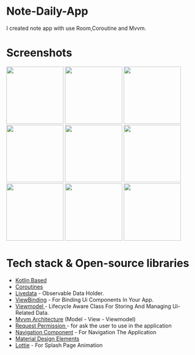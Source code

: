 # Note-Daily-App
I created note app with use Room,Coroutine and Mvvm.

# Screenshots
<img src="https://user-images.githubusercontent.com/5485410/177006381-8bbc011d-75e1-44e6-ac58-97d8b07cd16d.jpg" width="150" />   <img src="https://user-images.githubusercontent.com/5485410/177006684-68c50552-e41d-4963-b362-db9cb1905b02.jpg" width="150" />   <img src="https://user-images.githubusercontent.com/5485410/177006788-7827461f-15d5-46ce-9bc9-fa900838ec45.jpg" width="150" />   <img src="https://user-images.githubusercontent.com/5485410/177006879-16f138d0-c8e3-403e-b77c-fd1326361999.jpg" width="150" />   <img src="https://user-images.githubusercontent.com/5485410/177006917-d4688e2e-5571-4876-be9b-7d69822784f1.jpg" width="150" />   <img src="https://user-images.githubusercontent.com/5485410/177007056-e2ce33aa-9f4b-459d-afd0-65d4722b5456.jpg" width="150" />   <img src="https://user-images.githubusercontent.com/5485410/177007065-e4d36b71-e36c-45f6-9166-19336d8bbbb0.jpg" width="150" />   <img src="https://user-images.githubusercontent.com/5485410/177007068-d51683b7-328a-4d14-a8e4-7338d6580fd1.jpg" width="150" />   <img src="https://user-images.githubusercontent.com/5485410/177007182-768cb6be-67ba-4fd4-91fd-683bc200477b.jpg" width="150" />

  


# Tech stack & Open-source libraries
- [Kotlin Based](https://kotlinlang.org/docs/home.html "Kotlin Based")
- [Coroutines](https://developer.android.com/kotlin/coroutines?gclid=EAIaIQobChMIs8Pf7YTa-AIVD1KRCh1zVgQDEAAYASAAEgIvW_D_BwE&gclsrc=aw.ds "Coroutines")
- [Livedata](https://developer.android.com/topic/libraries/architecture/livedata "Livedata") - Observable Data Holder.
- [ViewBinding](https://developer.android.com/topic/libraries/view-binding "ViewBinding") - For Binding Ui Components  In Your App.
- [Viewmodel ](https://developer.android.com/topic/libraries/architecture/viewmodel?gclid=EAIaIQobChMI4eWAmoba-AIVWo9oCR0hPgxaEAAYASAAEgKoSfD_BwE&gclsrc=aw.ds "Viewmodel ")- Lifecycle Aware Class For Storing And Managing Ui-Related Data.
- [Mvvm Architecture](https://developer.android.com/topic/architecture "Mvvm Architecture") (Model - View - Viewmodel)
- [Request Permission ](https://developer.android.com/training/permissions/requesting "Request Permission ")- for ask the user to use in the application
- [Navigation Component](https://developer.android.com/guide/navigation/navigation-getting-started "Navigation Component") - For Navigation The Application
- [Material Design Elements](https://material.io/components?platform=android "Material Design Elements")
- [Lottie](https://lottiefiles.com/ "Lottie") - For Splash Page Animation
